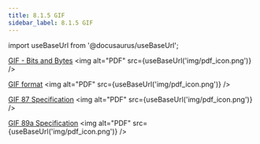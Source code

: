 ```yaml
---
title: 8.1.5 GIF
sidebar_label: 8.1.5 GIF
---
```


import useBaseUrl from '@docusaurus/useBaseUrl';

[GIF - Bits and Bytes](<../artifacts/GIF - Bits and Bytes.pdf>) <img alt="PDF" src={useBaseUrl('img/pdf_icon.png')} />

[GIF format](<../artifacts/GIF format.pdf>) <img alt="PDF" src={useBaseUrl('img/pdf_icon.png')} />

[GIF 87 Specification](<../artifacts/GIF_spec-gif87.pdf>) <img alt="PDF" src={useBaseUrl('img/pdf_icon.png')} />

[GIF 89a Specification](<../artifacts/www.w3.org_Graphics_GIF_spec-gif89a.pdf>) <img alt="PDF" src={useBaseUrl('img/pdf_icon.png')} />